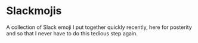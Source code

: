 # Slackmojis

A collection of Slack emoji I put together quickly recently, here for posterity and so that I never have to do this tedious step again.
